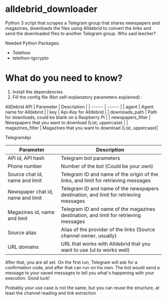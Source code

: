 # alldebrid_downloader

Python 3 script that scrapes a Telegram group that shares newspapers and magazines, downloads the files using Alldebrid to convert the links and send the downloaded files to another Telegram group. Who said leecher?

Needed Python Packages:
* Telethon
* telethon-tgcrypto

# What do you need to know?
1. Install the dependencies
2. Fill the config file (Not self-explanatory parameters explained) :

AllDebrid API
| Parameter | Description |
| ------ | ------ |
| agent | Agent name for Alldebrid |
| key | Api-Key for Alldebrid |
| downloads_path | Path for downloads, could be blank on a Raspberry Pi |
| newspapers_filter | Newspapers that you want to download  (List, uppercase) |
| magazines_filter | Magazines that you want to download (List, uppercase)|

TelegramApi

| Parameter | Description |
| ------ | ------ |
| API id, API hash | Telegram bot parameters |
| Phone number | Number of the bot (Could be your own) |
| Source chat id, name and limit | Telegram ID and name of the origin of the links, and limit for retrieving messages |
| Newspaper chat id, name and limit |Telegram ID and name of the newspapers destination, and limit for retrieving messages |
| Magazines id, name and limit | Telegram ID and name of the magazines destination, and limit for retrieving messages|
| Source alias | Alias of the provider of the links (Source channel owner, usually) |
| URL domains | URL that works with Alldebrid that you want to use (ul.to works well) |

After that, you are all set. On the first run, Telegram will ask for a confirmation code, and after that can run on his own. The bot would send a message to your saved messages to tell you what's happening with your execution. Good luck!

Probably your use case is not the same, but you can reuse the structure, at least the channel reading and link extraction
